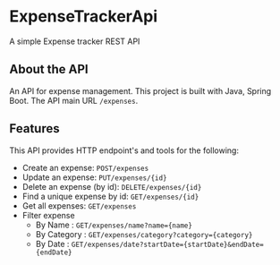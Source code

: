 # ExpenseTrackerApi
A simple Expense tracker REST API

## About the API

An API for expense management. This project is built with Java, Spring Boot. 
The API main URL `/expenses`.

## Features

This API provides HTTP endpoint's and tools for the following:

* Create an expense: `POST/expenses`
* Update an expense: `PUT/expenses/{id}`
* Delete an expense (by id): `DELETE/expenses/{id}`
* Find a unique expense by id: `GET/expenses/{id}`
* Get all expenses: `GET/expenses`
* Filter expense
   * By Name : `GET/expenses/name?name={name}`
   * By Category : `GET/expenses/category?category={category}`
   * By Date : `GET/expenses/date?startDate={startDate}&endDate={endDate}`

<!---To test the application import `src/main/resources/insomnia_collection.json`  file on Insomnia App

### Details

`POST/products`

This end-point is called to add a new Product.

**Body:**

```json
{
  "name": "Product name",
  "description": "Product description",
  "price": 99.5
}
```

**Where:**

`name` - product name (required)

`description` - product description (required)

`price` – product price(parsable as a BigDecimal (required)


**Return:** Returns all info about the added product including the generated id:

```json
{
  "id": "2018795b-3537-4ddc-a22f-69e90116c6c4",
  "name": "Product name",
  "description": "Product description",
  "price": 99.5
}
```

* 201 - Created: Everything worked as expected.
* 400 - Bad Request: the request was unacceptable. Reason: missing a required parameter.
* 500- Server Error: something went wrong on API.

`PUT/products/{id}`

This end-point is called to update a existing Product.

**Path param:**

`id` - product id to update (required)


**Body:**

```json
{
  "name": "Product name",
  "description": "Product description",
  "price": 99.5
}
```

**Where:**

`name` - product name (required)

`description` - product description (required)

`price` – product price(parsable as a BigDecimal (required)


**Return:** Returns all info about the updated product including the generated id:

```json
{
  "id": "2018795b-3537-4ddc-a22f-69e90116c6c4",
  "name": "Product name",
  "description": "Product description",
  "price": 99.5
}
```

* 200 - OK: Everything worked as expected.
* 400 - Bad Request: the request was unacceptable. Reason: missing a required parameter.
* 404 - Not Found: The product with path param id not exists.
* 500- Server Error: something went wrong on API.

`DELETE/products/{id}`

This end-point is called to delete a existing Product.

**Path param:**

`id` - product id to delete (required)


**Return:** Returns the http status code to operation:

* 200 - OK: Everything worked as expected.
* 404 - Not Found: The product with path param id not exists.
* 500- Server Error: something went wrong on API.

`GET/products/{id}`

This end-point is called to find a unique product Product.

**Path param:**

`id` - product id to find (required)


**Return:** Returns all about the product:

```json
{
  "id": "2018795b-3537-4ddc-a22f-69e90116c6c4",
  "name": "Product name",
  "description": "Product description",
  "price": 99.5
}
```

* 200 - OK: Everything worked as expected.
* 400 - Bad Request: the request was unacceptable. Reason: missing a required parameter.
* 404 - Not Found: The product with path param id not exists.
* 500- Server Error: something went wrong on API.


`GET/products`

This end-point is called to find all Products.

**Return:** Returns the list of products:

```json
[
	{
	  "id": "2018795b-3537-4ddc-a22f-69e90116c6c4",
	  "name": "Product name",
	  "description": "Product description",
	  "price": 99.5
	},
	{
	  "id": "2018795b-3537-4ddc-a22f-69e901163364",
	  "name": "Product name 2",
	  "description": "Product description 2",
	  "price": 10.5
	},
]
```

* 200 - OK: Everything worked as expected.
* 500- Server Error: something went wrong on API.

`GET/products/search?q={expression}&min_price={min_price}&max_price={max_price}`

This end-point is called to find products by some cryteria.

**Query params:**

`q` - product name or description

`min_price` - Minimum product price

`max_price` - Maximum product price


**Return:** Returns the list of products:

```json
[
	{
	  "id": "2018795b-3537-4ddc-a22f-69e90116c6c4",
	  "name": "Product name",
	  "description": "Product description",
	  "price": 99.5
	},
	{
	  "id": "2018795b-3537-4ddc-a22f-69e901163364",
	  "name": "Product name 2",
	  "description": "Product description 2",
	  "price": 10.5
	},
]
```

* 200 - OK: Everything worked as expected.
* 500- Server Error: something went wrong on API.


### Technologies used

This project was developed with:

* Java 8
* Spring Boot 2.5.2
* Maven
* Log4j2
* JUnit 5
* H2
* Swagger 3.0.0
* Model Mapper 2.3.9

### Compile and Package

The API also was developed to run with an `jar`. In order to generate this `jar`, you should run:

```bash
mvn package
```

This command will clean, compile and generate a `jar` at target directory, e.g. `products-java-api-1.0.0-SNAPSHOT.jar`

### Execution

This project uses **H2 database**. This database run in memory!. 
On run the project automatically will create a database, table and populate with 5 products!.

### Test

* For unit test phase, you can run:

```bash
mvn test
```

### Run

In order to run the API, run the jar as following:

```bash
java -jar products-java-api-1.0.0-SNAPSHOT.jar --spring.profiles.active=dev
```
    
or

```bash
mvn spring-boot:run -Dspring.profiles.active=dev
```

By default, the API will be available at [http://localhost:9999](http://localhost:9999)

### Documentation

* Swagger (development environment): [http://localhost:9999/swagger-ui/index.html](http://localhost:9999/swagger-ui/index.html)
 --->
